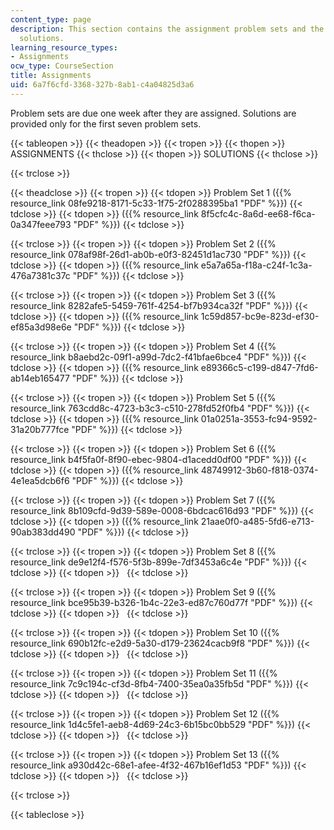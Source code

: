 ```yaml
---
content_type: page
description: This section contains the assignment problem sets and the corresponding
  solutions.
learning_resource_types:
- Assignments
ocw_type: CourseSection
title: Assignments
uid: 6a7f6cfd-3368-327b-8ab1-c4a04825d3a6
---
```


Problem sets are due one week after they are assigned. Solutions are provided only for the first seven problem sets.

{{< tableopen >}}
{{< theadopen >}}
{{< tropen >}}
{{< thopen >}}
ASSIGNMENTS
{{< thclose >}}
{{< thopen >}}
SOLUTIONS
{{< thclose >}}

{{< trclose >}}

{{< theadclose >}}
{{< tropen >}}
{{< tdopen >}}
Problem Set 1 ({{% resource_link 08fe9218-8171-5c33-1f75-2f0288395ba1 "PDF" %}})
{{< tdclose >}}
{{< tdopen >}}
({{% resource_link 8f5cfc4c-8a6d-ee68-f6ca-0a347feee793 "PDF" %}})
{{< tdclose >}}

{{< trclose >}}
{{< tropen >}}
{{< tdopen >}}
Problem Set 2 ({{% resource_link 078af98f-26d1-ab0b-e0f3-82451d1ac730 "PDF" %}})
{{< tdclose >}}
{{< tdopen >}}
({{% resource_link e5a7a65a-f18a-c24f-1c3a-476a7381c37c "PDF" %}})
{{< tdclose >}}

{{< trclose >}}
{{< tropen >}}
{{< tdopen >}}
Problem Set 3 ({{% resource_link 8282afe5-5459-761f-4254-bf7b934ca32f "PDF" %}})
{{< tdclose >}}
{{< tdopen >}}
({{% resource_link 1c59d857-bc9e-823d-ef30-ef85a3d98e6e "PDF" %}})
{{< tdclose >}}

{{< trclose >}}
{{< tropen >}}
{{< tdopen >}}
Problem Set 4 ({{% resource_link b8aebd2c-09f1-a99d-7dc2-f41bfae6bce4 "PDF" %}})
{{< tdclose >}}
{{< tdopen >}}
({{% resource_link e89366c5-c199-d847-7fd6-ab14eb165477 "PDF" %}})
{{< tdclose >}}

{{< trclose >}}
{{< tropen >}}
{{< tdopen >}}
Problem Set 5 ({{% resource_link 763cdd8c-4723-b3c3-c510-278fd52f0fb4 "PDF" %}})
{{< tdclose >}}
{{< tdopen >}}
({{% resource_link 01a0251a-3553-fc94-9592-31a20b777fce "PDF" %}})
{{< tdclose >}}

{{< trclose >}}
{{< tropen >}}
{{< tdopen >}}
Problem Set 6 ({{% resource_link b4f5fa0f-8f90-ebec-9804-d1acedd0df00 "PDF" %}})
{{< tdclose >}}
{{< tdopen >}}
({{% resource_link 48749912-3b60-f818-0374-4e1ea5dcb6f6 "PDF" %}})
{{< tdclose >}}

{{< trclose >}}
{{< tropen >}}
{{< tdopen >}}
Problem Set 7 ({{% resource_link 8b109cfd-9d39-589e-0008-6bdcac616d93 "PDF" %}})
{{< tdclose >}}
{{< tdopen >}}
({{% resource_link 21aae0f0-a485-5fd6-e713-90ab383dd490 "PDF" %}})
{{< tdclose >}}

{{< trclose >}}
{{< tropen >}}
{{< tdopen >}}
Problem Set 8 ({{% resource_link de9e12f4-f576-5f3b-899e-7df3453a6c4e "PDF" %}})
{{< tdclose >}}
{{< tdopen >}}
 
{{< tdclose >}}

{{< trclose >}}
{{< tropen >}}
{{< tdopen >}}
Problem Set 9 ({{% resource_link bce95b39-b326-1b4c-22e3-ed87c760d77f "PDF" %}})
{{< tdclose >}}
{{< tdopen >}}
 
{{< tdclose >}}

{{< trclose >}}
{{< tropen >}}
{{< tdopen >}}
Problem Set 10 ({{% resource_link 690b12fc-e2d9-5a30-d179-23624cacb9f8 "PDF" %}})
{{< tdclose >}}
{{< tdopen >}}
 
{{< tdclose >}}

{{< trclose >}}
{{< tropen >}}
{{< tdopen >}}
Problem Set 11 ({{% resource_link 7c9c194c-cf3d-8fb4-7400-35ea0a35fb5d "PDF" %}})
{{< tdclose >}}
{{< tdopen >}}
 
{{< tdclose >}}

{{< trclose >}}
{{< tropen >}}
{{< tdopen >}}
Problem Set 12 ({{% resource_link 1d4c5fe1-aeb8-4d69-24c3-6b15bc0bb529 "PDF" %}})
{{< tdclose >}}
{{< tdopen >}}
 
{{< tdclose >}}

{{< trclose >}}
{{< tropen >}}
{{< tdopen >}}
Problem Set 13 ({{% resource_link a930d42c-68e1-afee-4f32-467b16ef1d53 "PDF" %}})
{{< tdclose >}}
{{< tdopen >}}
 
{{< tdclose >}}

{{< trclose >}}

{{< tableclose >}}